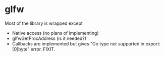 glfw
====

Most of the library is wrapped except

* Native access (no plans of implementing)
* glfwGetProcAddress (is it needed?)
* Callbacks are implemented but gives "Go type not supported in export: [0]byte" error. FIXIT.
